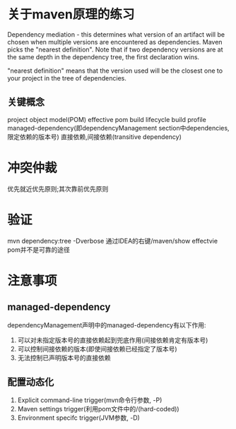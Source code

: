 # 关于maven原理的练习

Dependency mediation - this determines what version of an artifact will be chosen when multiple versions are encountered as dependencies.
Maven picks the "nearest definition".
Note that if two dependency versions are at the same depth in the dependency tree, the first declaration wins.

"nearest definition" means that the version used will be the closest one to your project in the tree of dependencies.


## 关键概念
project object model(POM)
effective pom
build lifecycle
build profile
managed-dependency(即dependencyManagement section中dependencies,限定依赖的版本号)
直接依赖,间接依赖(transitive dependency)

# 冲突仲裁
优先就近优先原则;其次靠前优先原则


# 验证
mvn dependency:tree -Dverbose
通过IDEA的右键/maven/show effectvie pom并不是可靠的途径



# 注意事项
## managed-dependency
dependencyManagement声明中的managed-dependency有以下作用:
1. 可以对未指定版本号的直接依赖起到兜底作用(间接依赖肯定有版本号)
2. 可以控制间接依赖的版本(即使间接依赖已经指定了版本号)
3. 无法控制已声明版本号的直接依赖

## 配置动态化
1. Explicit command-line trigger(mvn命令行参数, -P)
2. Maven settings trigger(利用pom文件中的<settings>/<activeProfiles>(hard-coded))
3. Environment specifc trigger(JVM参数, -D)